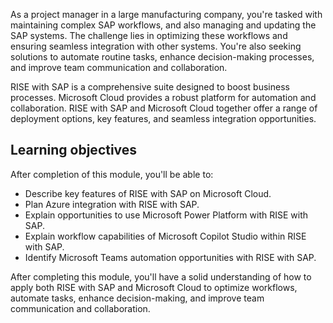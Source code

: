 As a project manager in a large manufacturing company, you're tasked with maintaining complex SAP workflows, and also managing and updating the SAP systems. The challenge lies in optimizing these workflows and ensuring seamless integration with other systems. You're also seeking solutions to automate routine tasks, enhance decision-making processes, and improve team communication and collaboration.

RISE with SAP is a comprehensive suite designed to boost business processes. Microsoft Cloud provides a robust platform for automation and collaboration. RISE with SAP and Microsoft Cloud together offer a range of deployment options, key features, and seamless integration opportunities.

## Learning objectives

After completion of this module, you'll be able to:

- Describe key features of RISE with SAP on Microsoft Cloud.
- Plan Azure integration with RISE with SAP.
- Explain opportunities to use Microsoft Power Platform with RISE with SAP.
- Explain workflow capabilities of Microsoft Copilot Studio within RISE with SAP.
- Identify Microsoft Teams automation opportunities with RISE with SAP.

After completing this module, you'll have a solid understanding of how to apply both RISE with SAP and Microsoft Cloud to optimize workflows, automate tasks, enhance decision-making, and improve team communication and collaboration.
